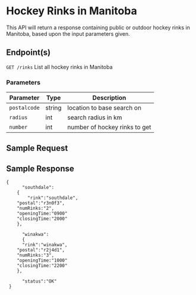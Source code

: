 # Hockey Rinks in Manitoba

This API will return a response containing public or outdoor hockey rinks in Manitoba, based upon the input parameters given.

## Endpoint(s)

`GET /rinks` List all hockey rinks in Manitoba

### Parameters

| Parameter   |  Type  |          Description          |
|-------------|--------|------------------------------|
| `postalcode`| string | location to base search on    |
| `radius`    |   int  | search radius in km           |
| `number`    |   int  | number of hockey rinks to get |

## Sample Request


## Sample Response

```
{
      "southdale":
	{
      	"rink":"southdale",
	"postal":"r3n0f3",
	"numRinks:"2",
	"openingTime:"0900"
	"closingTime:"2000"
	},
      
      "winakwa":
      {
      "rink":"winakwa",
	"postal":"r2j4d1",
	"numRinks:"3",
	"openingTime:"1000"
	"closingTime:"2200"
	},
      
      "status":"OK"
 }
```
